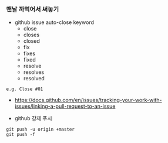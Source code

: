 ### 맨날 까먹어서 써놓기

- github issue auto-close keyword
  - close
  - closes
  - closed
  - fix
  - fixes
  - fixed
  - resolve
  - resolves
  - resolved
```
e.g. Close #01
```
- https://docs.github.com/en/issues/tracking-your-work-with-issues/linking-a-pull-request-to-an-issue

- github 강제 푸시
```
git push -u origin +master
git push -f
```
